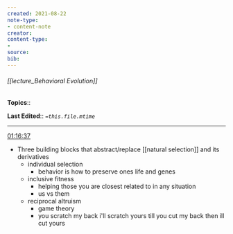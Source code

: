 ```yaml
---
created: 2021-08-22
note-type: 
- content-note
creator:
content-type:
- 
source:
bib:
---
```


###### [[lecture_Behavioral Evolution]]

**Topics**::  

**Last Edited**:: *`=this.file.mtime`*


---
[01:16:37](https://www.youtube.com/watch?v=Y0Oa4Lp5fLE&list=PL848F2368C90DDC3D&index=2#t=4597.603275141144)
- Three building blocks that abstract/replace [[natural selection]] and its derivatives
	- individual selection
		- behavior is how to preserve ones life and genes
	- inclusive fitness
		- helping those you are closest related to in any situation
		- us vs them
	- reciprocal altruism
		- game theory
		- you scratch my back i'll scratch yours till you cut my back then ill cut yours


